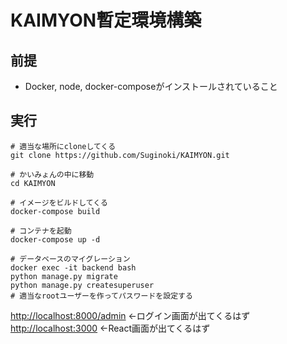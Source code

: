 # KAIMYON暫定環境構築

## 前提
- Docker, node, docker-composeがインストールされていること

## 実行

```
# 適当な場所にcloneしてくる
git clone https://github.com/Suginoki/KAIMYON.git

# かいみょんの中に移動
cd KAIMYON

# イメージをビルドしてくる
docker-compose build

# コンテナを起動
docker-compose up -d

# データベースのマイグレーション
docker exec -it backend bash
python manage.py migrate
python manage.py createsuperuser
# 適当なrootユーザーを作ってパスワードを設定する
```

[http://localhost:8000/admin]() ←ログイン画面が出てくるはず<br>
[http://localhost:3000]() ←React画面が出てくるはず
